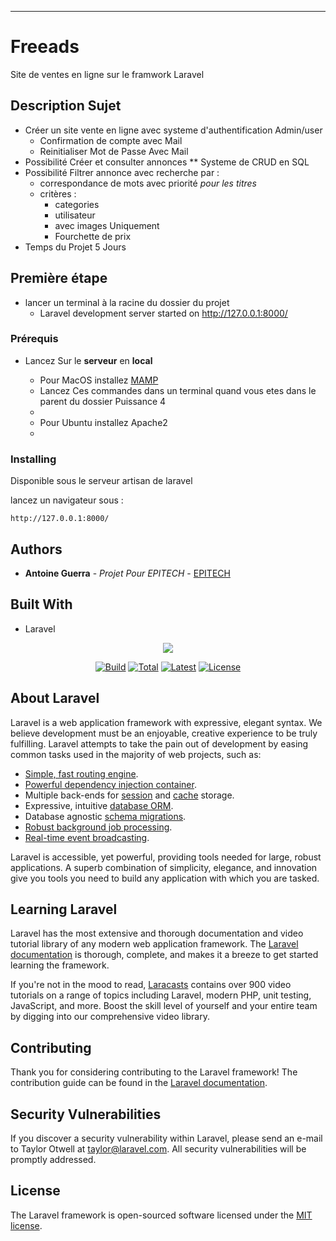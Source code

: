 **** 

# Freeads

Site de ventes en ligne sur le framwork Laravel

## Description Sujet 

* Créer un site vente en ligne avec systeme d'authentification Admin/user
    * Confirmation de compte avec Mail
    * Reinitialiser Mot de Passe Avec Mail
* Possibilité Créer et consulter annonces
    ** Systeme de CRUD en SQL
* Possibilité Filtrer annonce avec recherche par :
    * correspondance de mots avec priorité _pour les titres_
    * critères :
        * categories
        * utilisateur
        * avec images Uniquement
        * Fourchette de prix
* Temps du Projet 5 Jours 
## Première étape

* lancer un terminal à la racine du dossier du projet 
    * Laravel development server started on http://127.0.0.1:8000/
### Prérequis

* Lancez Sur le **serveur** en **local**
    
  * Pour MacOS installez [MAMP](https://documentation.mamp.info/en/MAMP-Mac/Installation/)
  * Lancez Ces commandes dans un terminal quand vous etes dans le parent du dossier Puissance 4 
  *  
  * Pour Ubuntu installez Apache2
  * 

### Installing

Disponible sous le serveur artisan de laravel

lancez un navigateur sous :

    http://127.0.0.1:8000/

## Authors

* **Antoine Guerra** - *Projet Pour EPITECH* - [EPITECH](http://www.epitech.eu/)

## Built With

* Laravel

<p align=center><img src=https://laravel.com/assets/img/components/logo-laravel.svg></p>

<p align=center>
<a href=https://travis-ci.org/laravel/framework><img src=https://travis-ci.org/laravel/framework.svg alt=Build Status></a>
<a href=https://packagist.org/packages/laravel/framework><img src=https://poser.pugx.org/laravel/framework/d/total.svg alt=Total Downloads></a>
<a href=https://packagist.org/packages/laravel/framework><img src=https://poser.pugx.org/laravel/framework/v/stable.svg alt=Latest Stable Version></a>
<a href=https://packagist.org/packages/laravel/framework><img src=https://poser.pugx.org/laravel/framework/license.svg alt=License></a>
</p>

## About Laravel

Laravel is a web application framework with expressive, elegant syntax. We believe development must be an enjoyable, creative experience to be truly fulfilling. Laravel attempts to take the pain out of development by easing common tasks used in the majority of web projects, such as:

- [Simple, fast routing engine](https://laravel.com/docs/routing).
- [Powerful dependency injection container](https://laravel.com/docs/container).
- Multiple back-ends for [session](https://laravel.com/docs/session) and [cache](https://laravel.com/docs/cache) storage.
- Expressive, intuitive [database ORM](https://laravel.com/docs/eloquent).
- Database agnostic [schema migrations](https://laravel.com/docs/migrations).
- [Robust background job processing](https://laravel.com/docs/queues).
- [Real-time event broadcasting](https://laravel.com/docs/broadcasting).

Laravel is accessible, yet powerful, providing tools needed for large, robust applications. A superb combination of simplicity, elegance, and innovation give you tools you need to build any application with which you are tasked.

## Learning Laravel

Laravel has the most extensive and thorough documentation and video tutorial library of any modern web application framework. The [Laravel documentation](https://laravel.com/docs) is thorough, complete, and makes it a breeze to get started learning the framework.

If you're not in the mood to read, [Laracasts](https://laracasts.com) contains over 900 video tutorials on a range of topics including Laravel, modern PHP, unit testing, JavaScript, and more. Boost the skill level of yourself and your entire team by digging into our comprehensive video library.

## Contributing

Thank you for considering contributing to the Laravel framework! The contribution guide can be found in the [Laravel documentation](http://laravel.com/docs/contributions).

## Security Vulnerabilities

If you discover a security vulnerability within Laravel, please send an e-mail to Taylor Otwell at taylor@laravel.com. All security vulnerabilities will be promptly addressed.

## License

The Laravel framework is open-sourced software licensed under the [MIT license](http://opensource.org/licenses/MIT).


